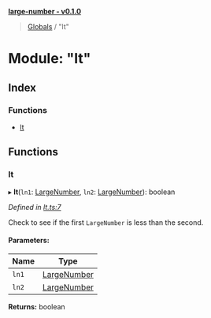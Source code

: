 **[large-number - v0.1.0](../README.md)**

> [Globals](../globals.md) / "lt"

# Module: "lt"

## Index

### Functions

* [lt](_lt_.md#lt)

## Functions

### lt

▸ **lt**(`ln1`: [LargeNumber](../interfaces/_types_.largenumber.md), `ln2`: [LargeNumber](../interfaces/_types_.largenumber.md)): boolean

*Defined in [lt.ts:7](https://github.com/zimmed/large-number/blob/a666e8f/src/lt.ts#L7)*

Check to see if the first `LargeNumber` is less than the second.

#### Parameters:

Name | Type |
------ | ------ |
`ln1` | [LargeNumber](../interfaces/_types_.largenumber.md) |
`ln2` | [LargeNumber](../interfaces/_types_.largenumber.md) |

**Returns:** boolean
